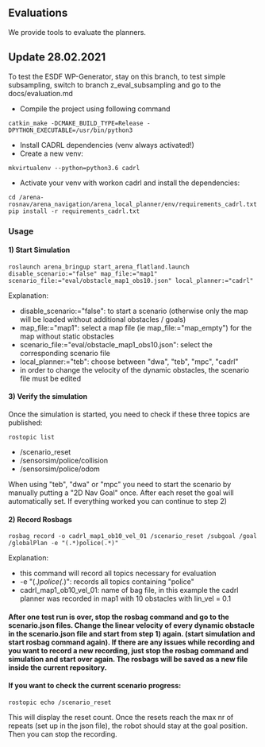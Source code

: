 ## Evaluations
We provide tools to evaluate the planners.

## Update 28.02.2021
To test the ESDF WP-Generator, stay on this branch, to test simple subsampling, switch to branch z_eval_subsampling and go to the docs/evaluation.md
* Compile the project using following command
```
catkin_make -DCMAKE_BUILD_TYPE=Release -DPYTHON_EXECUTABLE=/usr/bin/python3
```

* Install CADRL dependencies (venv always activated!)
* Create a new venv:
```
mkvirtualenv --python=python3.6 cadrl
```
* Activate your venv with workon cadrl and install the dependencies:
```
cd /arena-rosnav/arena_navigation/arena_local_planner/env/requirements_cadrl.txt
pip install -r requirements_cadrl.txt
```


### Usage
#### 1) Start Simulation
```
roslaunch arena_bringup start_arena_flatland.launch disable_scenario:="false" map_file:="map1" scenario_file:="eval/obstacle_map1_obs10.json" local_planner:="cadrl"
```
Explanation:
* disable_scenario:="false": to start a scenario (otherwise only the map will be loaded without additional obstacles / goals)
* map_file:="map1": select a map file (ie map_file:="map_empty") for the map without static obstacles
* scenario_file:="eval/obstacle_map1_obs10.json": select the corresponding scenario file
* local_planner:="teb": choose between "dwa", "teb", "mpc", "cadrl"
* in order to change the velocity of the dynamic obstacles, the scenario file must be edited

#### 3) Verify the simulation

Once the simulation is started, you need to check if these three topics are published:
``` 
rostopic list
```
* /scenario_reset
* /sensorsim/police/collision
* /sensorsim/police/odom

When using "teb", "dwa" or "mpc" you need to start the scenario by manually putting a "2D Nav Goal" once. After each reset the goal will automatically set. If everything worked you can continue to step 2)

#### 2) Record Rosbags
```
rosbag record -o cadrl_map1_ob10_vel_01 /scenario_reset /subgoal /goal /globalPlan -e "(.*)police(.*)"
```
Explanation:
* this command will record all topics necessary for evaluation
* -e "(.*)police(.*)": records all topics containing "police"
* cadrl_map1_ob10_vel_01: name of bag file, in this example the cadrl planner was recorded in map1 with 10 obstacles with lin_vel = 0.1

#### After one test run is over, stop the rosbag command and go to the scenario.json files. Change the linear velocity of every dynamic obstacle in the scenario.json file and start from step 1) again. (start simulation and start rosbag command again). If there are any issues while recording and you want to record a new recording, just stop the rosbag command and simulation and start over again. The rosbags will be saved as a new file inside the current repository. 

#### If you want to check the current scenario progress:
```
rostopic echo /scenario_reset
```
This will display the reset count. Once the resets reach the max nr of repeats (set up in the json file), the robot should stay at the goal position. Then you can stop the recording.
